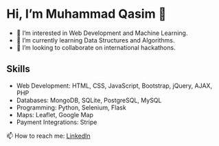 # Hi, I’m Muhammad Qasim 👋

- 👀 I’m interested in Web Development and Machine Learning.
- 🌱 I’m currently learning Data Structures and Algorithms.
- 💞️ I’m looking to collaborate on international hackathons.

## Skills
- Web Development: HTML, CSS, JavaScript, Bootstrap, jQuery, AJAX, PHP
- Databases: MongoDB, SQLite, PostgreSQL, MySQL
- Programming: Python, Selenium, Flask
- Maps: Leaflet, Google Map
- Payment Integrations: Stripe

📫 How to reach me: [LinkedIn](https://www.linkedin.com/in/muhammad-qasim-664613139/)


<!---
Qasim-Gill/Qasim-Gill is a ✨ special ✨ repository because its `README.md` (this file) appears on your GitHub profile.
You can click the Preview link to take a look at your changes.
--->
